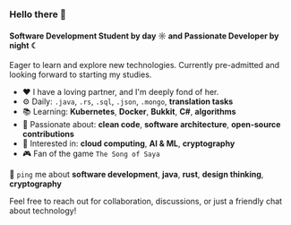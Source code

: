 ### Hello there 👋

#### Software Development Student by day ☼ and Passionate Developer by night ☾

Eager to learn and explore new technologies. Currently pre-admitted and looking forward to starting my studies.

- ❤️  I have a loving partner, and I'm deeply fond of her.
- ⚙️  Daily: `.java`, `.rs`, `.sql`, `.json`, `.mongo`, **translation tasks**
- 📚  Learning: **Kubernetes**, **Docker**, **Bukkit**, **C#**, **algorithms**
- 💅  Passionate about: **clean code**, **software architecture**, **open-source contributions**
- 🚀  Interested in: **cloud computing**, **AI & ML**, **cryptography**
- 🎮  Fan of the game `The Song of Saya`

💬 `ping` me about **software development**, **java**, **rust**, **design thinking**, **cryptography**

Feel free to reach out for collaboration, discussions, or just a friendly chat about technology!
